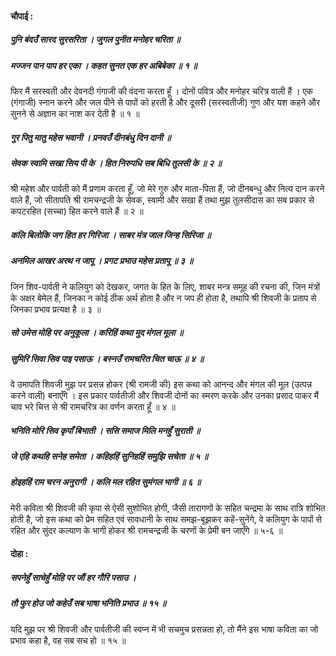 #### चौपाई :

##### पुनि बंदउँ सारद सुरसरिता । जुगल पुनीत मनोहर चरिता ॥
##### मज्जन पान पाप हर एका । कहत सुनत एक हर अबिबेका ॥ १ ॥

फिर मैं सरस्वती और देवनदी गंगाजी की वंदना करता हूँ । दोनों पवित्र और मनोहर चरित्र वाली हैं । एक (गंगाजी) स्नान करने और जल पीने से पापों को हरती है और दूसरी (सरस्वतीजी) गुण और यश कहने और सुनने से अज्ञान का नाश कर देती है ॥ १ ॥

##### गुर पितु मातु महेस भवानी । प्रनवउँ दीनबंधु दिन दानी ॥
##### सेवक स्वामि सखा सिय पी के । हित निरुपधि सब बिधि तुलसी के ॥ २ ॥

श्री महेश और पार्वती को मैं प्रणाम करता हूँ, जो मेरे गुरु और माता-पिता हैं, जो दीनबन्धु और नित्य दान करने वाले हैं, जो सीतापति श्री रामचन्द्रजी के सेवक, स्वामी और सखा हैं तथा मुझ तुलसीदास का सब प्रकार से कपटरहित (सच्चा) हित करने वाले हैं ॥ २ ॥

##### कलि बिलोकि जग हित हर गिरिजा । साबर मंत्र जाल जिन्ह सिरिजा ॥
##### अनमिल आखर अरथ न जापू । प्रगट प्रभाउ महेस प्रतापू ॥ ३ ॥

जिन शिव-पार्वती ने कलियुग को देखकर, जगत के हित के लिए, शाबर मन्त्र समूह की रचना की, जिन मंत्रों के अक्षर बेमेल हैं, जिनका न कोई ठीक अर्थ होता है और न जप ही होता है, तथापि श्री शिवजी के प्रताप से जिनका प्रभाव प्रत्यक्ष है ॥ ३ ॥

##### सो उमेस मोहि पर अनुकूला । करिहिं कथा मुद मंगल मूला ॥
##### सुमिरि सिवा सिव पाइ पसाऊ । बस्नउँ रामचरित चित चाऊ ॥ ४ ॥

वे उमापति शिवजी मुझ पर प्रसन्न होकर (श्री रामजी की) इस कथा को आनन्द और मंगल की मूल (उत्पन्न करने वाली) बनाएँगे । इस प्रकार पार्वतीजी और शिवजी दोनों का स्मरण करके और उनका प्रसाद पाकर मैं चाव भरे चित्त से श्री रामचरित्र का वर्णन करता हूँ ॥ ४ ॥

##### भनिति मोरि सिव कृपाँ बिभाती । ससि समाज मिलि मनहुँ सुराती ॥
##### जे एहि कथहि सनेह समेता । कहिहहिं सुनिहहिं समुझि सचेता ॥ ५ ॥
##### होइहहिं राम चरन अनुरागी । कलि मल रहित सुमंगल भागी ॥ ६ ॥

मेरी कविता श्री शिवजी की कृपा से ऐसी सुशोभित होगी, जैसी तारागणों के सहित चन्द्रमा के साथ रात्रि शोभित होती है, जो इस कथा को प्रेम सहित एवं सावधानी के साथ समझ-बूझकर कहें-सुनेंगे, वे कलियुग के पापों से रहित और सुंदर कल्याण के भागी होकर श्री रामचन्द्रजी के चरणों के प्रेमी बन जाएँगे ॥ ५-६ ॥

#### दोहा :

##### सपनेहुँ साचेहुँ मोहि पर जौं हर गौरि पसाउ ।
##### तौ फुर होउ जो कहेउँ सब भाषा भनिति प्रभाउ ॥ १५ ॥

यदि मु्झ पर श्री शिवजी और पार्वतीजी की स्वप्न में भी सचमुच प्रसन्नता हो, तो मैंने इस भाषा कविता का जो प्रभाव कहा है, वह सब सच हो ॥ १५ ॥